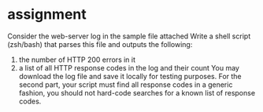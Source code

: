 # assignment

Consider the web-server log in the sample file attached
Write a shell script (zsh/bash) that parses this file and outputs the following:
  1. the number of HTTP 200 errors in it
  2. a list of all HTTP response codes in the log and their count
You may download the log file and save it locally for testing purposes. For the second part, your script must find all response codes in a generic fashion, you should not hard-code searches for a known list of response codes.


